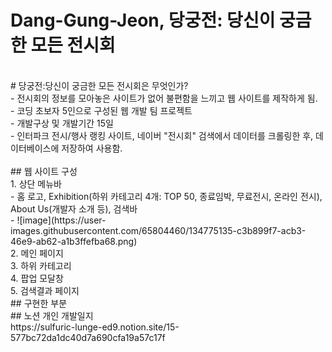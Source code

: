 # Dang-Gung-Jeon, 당궁전: 당신이 궁금한 모든 전시회
<br>
# 당궁전:당신이 궁금한 모든 전시회은 무엇인가? <br>
- 전시회의 정보를 모아놓은 사이트가 없어 불편함을 느끼고 웹 사이트를 제작하게 됨. <br>
- 코딩 초보자 5인으로 구성된 웹 개발 팀 프로젝트 <br>
- 개발구상 및 개발기간 15일 <br>
- 인터파크 전시/행사 랭킹 사이트, 네이버 "전시회" 검색에서 데이터를 크롤링한 후, 데이터베이스에 저장하여 사용함. <br>
<br/>
## 웹 사이트 구성 <br>
1. 상단 메뉴바 <br>
- 홈 로고, Exhibition(하위 카테고리 4개: TOP 50, 종료임박, 무료전시, 온라인 전시), About Us(개발자 소개 등), 검색바 <br>
- ![image](https://user-images.githubusercontent.com/65804460/134775135-c3b899f7-acb3-46e9-ab62-a1b3ffefba68.png) <br>
2. 메인 페이지 <br>
3. 하위 카테고리 <br>
4. 팝업 모달창 <br>
5. 검색결과 페이지 <br>
## 구현한 부분 <br>
## 노션 개인 개발일지 <br>
https://sulfuric-lunge-ed9.notion.site/15-577bc72da1dc40d7a690cfa19a57c17f <br>
